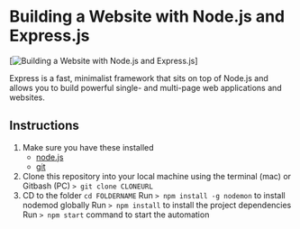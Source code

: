 # Building a Website with Node.js and Express.js

[![Building a Website with Node.js and Express.js]()]

 Express is a fast, minimalist framework that sits on top of Node.js and allows you to build powerful single- and multi-page web applications and websites.

## Instructions

1. Make sure you have these installed
	- [node.js](http://nodejs.org/)
	- [git](http://git-scm.com/)
2. Clone this repository into your local machine using the terminal (mac) or Gitbash (PC) `> git clone CLONEURL`
3. CD to the folder `cd FOLDERNAME`
Run `> npm install -g nodemon` to install nodemod globally
Run `> npm install` to install the project dependencies
Run `> npm start` command to start the automation


